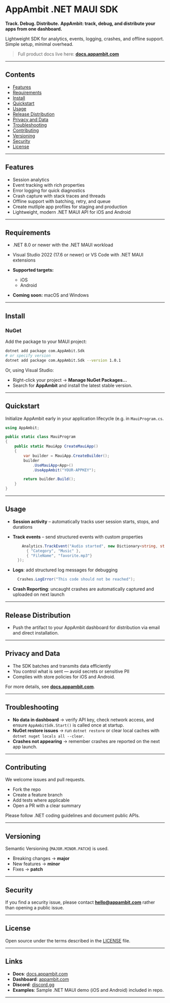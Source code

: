 # AppAmbit .NET MAUI SDK

**Track. Debug. Distribute.**
**AppAmbit: track, debug, and distribute your apps from one dashboard.**

Lightweight SDK for analytics, events, logging, crashes, and offline support. Simple setup, minimal overhead.

> Full product docs live here: **[docs.appambit.com](https://docs.appambit.com)**

---

## Contents

* [Features](#features)
* [Requirements](#requirements)
* [Install](#install)
* [Quickstart](#quickstart)
* [Usage](#usage)
* [Release Distribution](#release-distribution)
* [Privacy and Data](#privacy-and-data)
* [Troubleshooting](#troubleshooting)
* [Contributing](#contributing)
* [Versioning](#versioning)
* [Security](#security)
* [License](#license)

---

## Features

* Session analytics
* Event tracking with rich properties
* Error logging for quick diagnostics 
* Crash capture with stack traces and threads
* Offline support with batching, retry, and queue
* Create mutliple app profiles for staging and production
* Lightweight, modern .NET MAUI API for iOS and Android

---

## Requirements

* .NET 8.0 or newer with the .NET MAUI workload
* Visual Studio 2022 (17.6 or newer) or VS Code with .NET MAUI extensions
* **Supported targets:**

  * iOS
  * Android
* **Coming soon:** macOS and Windows

---

## Install

### NuGet

Add the package to your MAUI project:

```bash
dotnet add package com.AppAmbit.Sdk
# or specify version
dotnet add package com.AppAmbit.Sdk --version 1.0.1
```

Or, using Visual Studio:

* Right-click your project → **Manage NuGet Packages…**
* Search for **AppAmbit** and install the latest stable version.

---

## Quickstart

Initialize AppAmbit early in your application lifecycle (e.g. in `MauiProgram.cs`.

```csharp
using AppAmbit;

public static class MauiProgram
{
    public static MauiApp CreateMauiApp()
    {
        var builder = MauiApp.CreateBuilder();
        builder
            .UseMauiApp<App>()
            .UseAppAmbit("YOUR-APPKEY");

        return builder.Build();
    }
}
```

---

## Usage

* **Session activity** – automatically tracks user session starts, stops, and durations
* **Track events** – send structured events with custom properties

  ```csharp
      Analytics.TrackEvent("Audio started", new Dictionary<string, string> {
        { "Category", "Music" },
        { "FileName", "favorite.mp3"}
    });
  ```
* **Logs**: add structured log messages for debugging

  ```csharp
    Crashes.LogError("This code should not be reached");
  ```
* **Crash Reporting**: uncaught crashes are automatically captured and uploaded on next launch

---

## Release Distribution

* Push the artifact to your AppAmbit dashboard for distribution via email and direct installation.

---

## Privacy and Data

* The SDK batches and transmits data efficiently
* You control what is sent — avoid secrets or sensitive PII
* Complies with store policies for iOS and Android.

For more details, see **[docs.appambit.com](https://docs.appambit.com)**.

---

## Troubleshooting

* **No data in dashboard** → verify API key, check network access, and ensure `AppAmbitSdk.Start()` is called once at startup.
* **NuGet restore issues** → run `dotnet restore` or clear local caches with `dotnet nuget locals all --clear`.
* **Crashes not appearing** → remember crashes are reported on the next app launch.

---

## Contributing

We welcome issues and pull requests.

* Fork the repo
* Create a feature branch
* Add tests where applicable
* Open a PR with a clear summary

Please follow .NET coding guidelines and document public APIs.

---

## Versioning

Semantic Versioning (`MAJOR.MINOR.PATCH`) is used.

* Breaking changes → **major**
* New features → **minor**
* Fixes → **patch**

---

## Security

If you find a security issue, please contact **[hello@appambit.com](mailto:hello@appambit.com)** rather than opening a public issue.

---

## License

Open source under the terms described in the [LICENSE](./LICENSE) file.

---

## Links

* **Docs**: [docs.appambit.com](https://docs.appambit.com)
* **Dashboard**: [appambit.com](https://appambit.com)
* **Discord**: [discord.gg](https://discord.gg/nJyetYue2s)
* **Examples**: Sample .NET MAUI demo (iOS and Android) included in repo.

---
